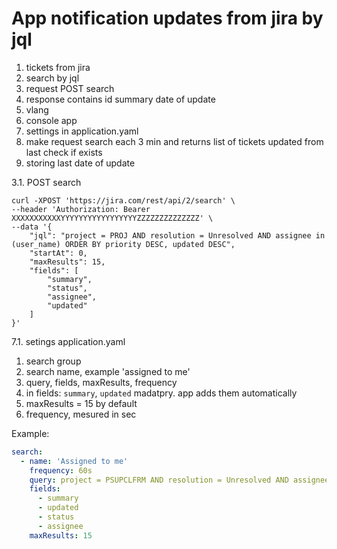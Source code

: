 # App notification updates from jira by jql

1. tickets from jira
2. search by jql
3. request POST search
4. response contains  id summary date of update
5. vlang
6. console app
7. settings in application.yaml
8. make request search each 3 min and returns list of tickets updated from last check if exists
9. storing last date of update


3.1. POST search
```shell
curl -XPOST 'https://jira.com/rest/api/2/search' \
--header 'Authorization: Bearer XXXXXXXXXXXYYYYYYYYYYYYYYYYYZZZZZZZZZZZZZZ' \
--data '{
    "jql": "project = PROJ AND resolution = Unresolved AND assignee in (user_name) ORDER BY priority DESC, updated DESC",
    "startAt": 0,
    "maxResults": 15,
    "fields": [
        "summary",
        "status",
        "assignee",
        "updated"
    ]
}'
```

7.1. setings application.yaml
1. search group
2. search name, example 'assigned to me'
3. query, fields, maxResults, frequency
4. in fields: `summary`, `updated` madatpry. app adds them automatically
5. maxResults = 15 by default
6. frequency, mesured in sec

Example:
```yaml
search:
  - name: 'Assigned to me'
    frequency: 60s
    query: project = PSUPCLFRM AND resolution = Unresolved AND assignee in (user_id) ORDER BY priority DESC, updated DESC
    fields:
      - summary
      - updated
      - status
      - assignee
    maxResults: 15

```
